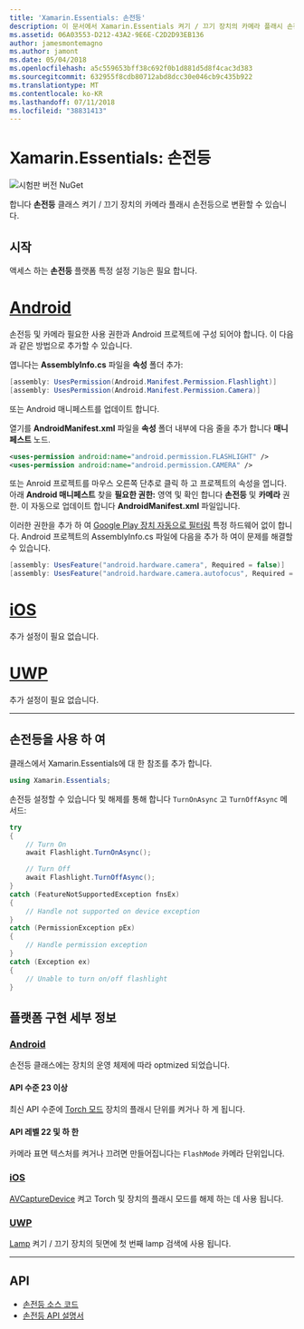 ```yaml
---
title: 'Xamarin.Essentials: 손전등'
description: 이 문서에서 Xamarin.Essentials 켜기 / 끄기 장치의 카메라 플래시 손전등으로 변환할 수 있는 손전등 클래스를 설명 합니다.
ms.assetid: 06A03553-D212-43A2-9E6E-C2D2D93EB136
author: jamesmontemagno
ms.author: jamont
ms.date: 05/04/2018
ms.openlocfilehash: a5c559653bff38c692f0b1d881d5d8f4cac3d383
ms.sourcegitcommit: 632955f8cdb80712abd8dcc30e046cb9c435b922
ms.translationtype: MT
ms.contentlocale: ko-KR
ms.lasthandoff: 07/11/2018
ms.locfileid: "38831413"
---
```

# <a name="xamarinessentials-flashlight"></a>Xamarin.Essentials: 손전등

![시험판 버전 NuGet](~/media/shared/pre-release.png)

합니다 **손전등** 클래스 켜기 / 끄기 장치의 카메라 플래시 손전등으로 변환할 수 있습니다.

## <a name="getting-started"></a>시작

액세스 하는 **손전등** 플랫폼 특정 설정 기능은 필요 합니다.

# <a name="androidtabandroid"></a>[Android](#tab/android)

손전등 및 카메라 필요한 사용 권한과 Android 프로젝트에 구성 되어야 합니다. 이 다음과 같은 방법으로 추가할 수 있습니다.

엽니다는 **AssemblyInfo.cs** 파일을 **속성** 폴더 추가:

```csharp
[assembly: UsesPermission(Android.Manifest.Permission.Flashlight)]
[assembly: UsesPermission(Android.Manifest.Permission.Camera)]
```

또는 Android 매니페스트를 업데이트 합니다.

열기를 **AndroidManifest.xml** 파일을 **속성** 폴더 내부에 다음 줄을 추가 합니다 **매니페스트** 노드.

```xml
<uses-permission android:name="android.permission.FLASHLIGHT" />
<uses-permission android:name="android.permission.CAMERA" />
```

또는 Anroid 프로젝트를 마우스 오른쪽 단추로 클릭 하 고 프로젝트의 속성을 엽니다. 아래 **Android 매니페스트** 찾을 **필요한 권한:** 영역 및 확인 합니다 **손전등** 및 **카메라** 권한. 이 자동으로 업데이트 합니다 **AndroidManifest.xml** 파일입니다.

이러한 권한을 추가 하 여 [Google Play 장치 자동으로 필터링](http://developer.android.com/guide/topics/manifest/uses-feature-element.html#permissions-features) 특정 하드웨어 없이 합니다. Android 프로젝트의 AssemblyInfo.cs 파일에 다음을 추가 하 여이 문제를 해결할 수 있습니다.

```csharp
[assembly: UsesFeature("android.hardware.camera", Required = false)]
[assembly: UsesFeature("android.hardware.camera.autofocus", Required = false)]
```

# <a name="iostabios"></a>[iOS](#tab/ios)

추가 설정이 필요 없습니다.

# <a name="uwptabuwp"></a>[UWP](#tab/uwp)

추가 설정이 필요 없습니다.

-----

## <a name="using-flashlight"></a>손전등을 사용 하 여

클래스에서 Xamarin.Essentials에 대 한 참조를 추가 합니다.

```csharp
using Xamarin.Essentials;
```

손전등 설정할 수 있습니다 및 해제를 통해 합니다 `TurnOnAsync` 고 `TurnOffAsync` 메서드:

```csharp
try
{
    // Turn On
    await Flashlight.TurnOnAsync();

    // Turn Off
    await Flashlight.TurnOffAsync();
}
catch (FeatureNotSupportedException fnsEx)
{
    // Handle not supported on device exception
}
catch (PermissionException pEx)
{
    // Handle permission exception
}
catch (Exception ex)
{
    // Unable to turn on/off flashlight
}
```

## <a name="platform-implementation-specifics"></a>플랫폼 구현 세부 정보

### <a name="androidtabandroid-specifics"></a>[Android](#tab/android-specifics)

손전등 클래스에는 장치의 운영 체제에 따라 optmized 되었습니다.

#### <a name="api-level-23-and-higher"></a>API 수준 23 이상

최신 API 수준에 [Torch 모드](https://developer.android.com/reference/android/hardware/camera2/CameraManager.html#setTorchMode) 장치의 플래시 단위를 켜거나 하 게 됩니다.

#### <a name="api-level-22-and-lower"></a>API 레벨 22 및 하 한

카메라 표면 텍스처를 켜거나 끄려면 만들어집니다는 `FlashMode` 카메라 단위입니다. 

### <a name="iostabios-specifics"></a>[iOS](#tab/ios-specifics)

[AVCaptureDevice](https://developer.xamarin.com/api/type/AVFoundation.AVCaptureDevice/) 켜고 Torch 및 장치의 플래시 모드를 해제 하는 데 사용 됩니다.

### <a name="uwptabuwp-specifics"></a>[UWP](#tab/uwp-specifics)

[Lamp](https://docs.microsoft.com/en-us/uwp/api/windows.devices.lights.lamp) 켜기 / 끄기 장치의 뒷면에 첫 번째 lamp 검색에 사용 됩니다.

-----

## <a name="api"></a>API

- [손전등 소스 코드](https://github.com/xamarin/Essentials/tree/master/Xamarin.Essentials/Flashlight)
- [손전등 API 설명서](xref:Xamarin.Essentials.Flashlight)

